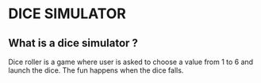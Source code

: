 # DICE SIMULATOR

## What is a dice simulator ?

Dice roller is a game where user is asked to choose a value from 1 to 6 and launch the dice.
The fun happens when the dice falls.

